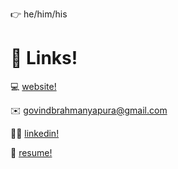 <!-- # Hi! My name is Govind -->

👉 he/him/his
<!-- 
I'm a software engineer based in the U.S. (but I'm open and excited to live anywhere!). I will graduate from Grinnell College with a Computer Science degree in May 2021.

**Languages, Frameworks & Tools:** JavaScript, Python, Scheme HTML5, CSS, Java, Scheme, jQuery, Node.js, MySQL, Android, AWS Lambda, PyTorch, Selenium, Git -->

# 🔗 Links!

💻 [website!](http://govindsb.me)

✉️ [govindbrahmanyapura@gmail.com](mailto:govindbrahmanyapura@gmail.com)

🙋🏾 [linkedin!](http://linkedin.com/in/govindbrahmanyapura/)

📜 [resume!](https://www.govindsb.me/assets/govind-b-resume.pdf)
